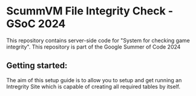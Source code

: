 # ScummVM File Integrity Check - GSoC 2024

This repository contains server-side code for "System for checking game integrity". This repository is part of the Google Summer of Code 2024

## Getting started:
The aim of this setup guide is to allow you to setup and get running an Intregrity Site which is capable of creating all required tables by itself.

###

